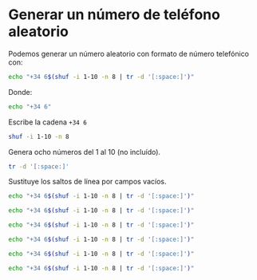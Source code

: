 # Generar un número de teléfono aleatorio

Podemos generar un número aleatorio con formato de número telefónico con:

``` sh
echo "+34 6$(shuf -i 1-10 -n 8 | tr -d '[:space:]')"
```

Donde:

``` sh
echo "+34 6"
```

Escribe la cadena `+34 6`

``` sh
shuf -i 1-10 -n 8
```

Genera ocho números del 1 al 10 (no incluído).

``` sh
tr -d '[:space:]'
```

Sustituye los saltos de línea por campos vacíos.

``` sh
echo "+34 6$(shuf -i 1-10 -n 8 | tr -d '[:space:]')"
```


``` sh
echo "+34 6$(shuf -i 1-10 -n 8 | tr -d '[:space:]')"
```


``` sh
echo "+34 6$(shuf -i 1-10 -n 8 | tr -d '[:space:]')"
```


``` sh
echo "+34 6$(shuf -i 1-10 -n 8 | tr -d '[:space:]')"
```


``` sh
echo "+34 6$(shuf -i 1-10 -n 8 | tr -d '[:space:]')"
```


``` sh
echo "+34 6$(shuf -i 1-10 -n 8 | tr -d '[:space:]')"
```
